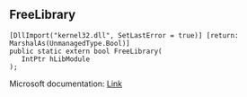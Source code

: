 ## FreeLibrary

```
[DllImport("kernel32.dll", SetLastError = true)] [return: MarshalAs(UnmanagedType.Bool)]
public static extern bool FreeLibrary(
   IntPtr hLibModule
);
```

Microsoft documentation: [Link](https://docs.microsoft.com/en-us/windows/win32/api/libloaderapi/nf-libloaderapi-freelibrary)
